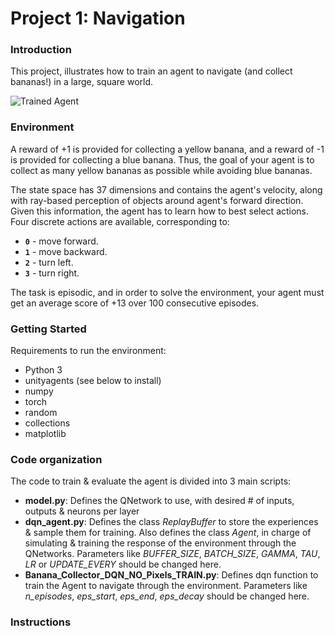 [//]: # (Image References)

[image1]: https://user-images.githubusercontent.com/10624937/42135619-d90f2f28-7d12-11e8-8823-82b970a54d7e.gif "Trained Agent"

# Project 1: Navigation

### Introduction

This project, illustrates how to train an agent to navigate (and collect bananas!) in a large, square world.  

![Trained Agent][image1]

### Environment

A reward of +1 is provided for collecting a yellow banana, and a reward of -1 is provided for collecting a blue banana.  Thus, the goal of your agent is to collect as many yellow bananas as possible while avoiding blue bananas.  

The state space has 37 dimensions and contains the agent's velocity, along with ray-based perception of objects around agent's forward direction.  Given this information, the agent has to learn how to best select actions.  Four discrete actions are available, corresponding to:
- **`0`** - move forward.
- **`1`** - move backward.
- **`2`** - turn left.
- **`3`** - turn right.

The task is episodic, and in order to solve the environment, your agent must get an average score of +13 over 100 consecutive episodes.

### Getting Started

Requirements to run the environment:
- Python 3
- unityagents (see below to install)
- numpy
- torch
- random
- collections
- matplotlib

### Code organization

The code to train & evaluate the agent is divided into 3 main scripts:
- **model.py**: Defines the QNetwork to use, with desired # of inputs, outputs & neurons per layer
- **dqn_agent.py**: Defines the class *ReplayBuffer* to store the experiences & sample them for training. Also defines the class *Agent*, in charge of simulating & training the response of the environment through the QNetworks. Parameters like *BUFFER_SIZE*, *BATCH_SIZE*, *GAMMA*, *TAU*, *LR* or *UPDATE_EVERY* should be changed here.
- **Banana_Collector_DQN_NO_Pixels_TRAIN.py**: Defines dqn function to train the Agent to navigate through the environment. Parameters like *n_episodes*, *eps_start*, *eps_end*, *eps_decay* should be changed here.


### Instructions

